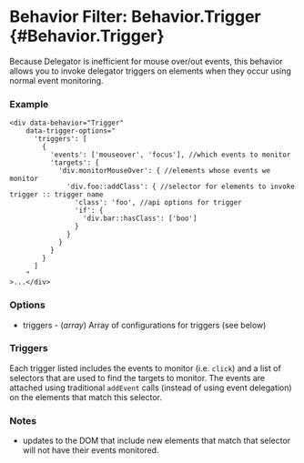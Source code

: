 Behavior Filter: Behavior.Trigger {#Behavior.Trigger}
====================================

Because Delegator is inefficient for mouse over/out events, this behavior
allows you to invoke delegator triggers on elements when they occur using
normal event monitoring.


### Example

	<div data-behavior="Trigger"
	    data-trigger-options="
	      'triggers': [
	        {
	          'events': ['mouseover', 'focus'], //which events to monitor
	          'targets': {
	            'div.monitorMouseOver': { //elements whose events we monitor
	              'div.foo::addClass': { //selector for elements to invoke trigger :: trigger name
	                'class': 'foo', //api options for trigger
	                'if': {
	                  'div.bar::hasClass': ['boo']
	                }
	              }
	            }
	          }
	        }
	      ]
	    "
	>...</div>


### Options

* triggers - (*array*) Array of configurations for triggers (see below)

### Triggers

Each trigger listed includes the events to monitor (i.e. `click`) and a list of selectors that are
used to find the targets to monitor. The events are attached using traditional `addEvent` calls (instead
of using event delegation) on the elements that match this selector.


### Notes

* updates to the DOM that include new elements that match that selector will not have their events monitored.